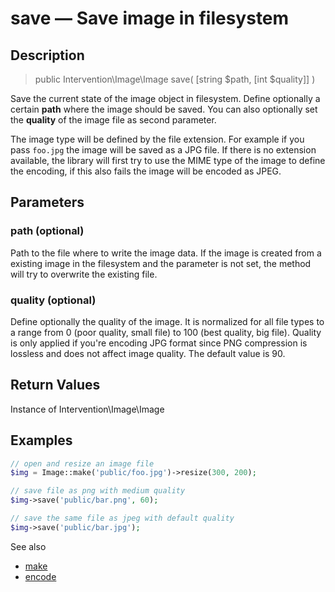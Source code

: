 # save — Save image in filesystem

## Description

> public Intervention\Image\Image save( [string $path, [int $quality]] )

Save the current state of the image object in filesystem. Define optionally a certain **path** where the image should be saved. You can also optionally set the **quality** of the image file as second parameter.

The image type will be defined by the file extension. For example if you pass ```foo.jpg``` the image will be saved as a JPG file. If there is no extension available, the library will first try to use the MIME type of the image to define the encoding, if this also fails the image will be encoded as JPEG. 


## Parameters

### path (optional)
Path to the file where to write the image data. If the image is created from a existing image in the filesystem and the parameter is not set, the method will try to overwrite the existing file.

### quality (optional)
Define optionally the quality of the image. It is normalized for all file types to a range from 0 (poor quality, small file) to 100 (best quality, big file). Quality is only applied if you're encoding JPG format since PNG compression is lossless and does not affect image quality. The default value is 90.


## Return Values
Instance of Intervention\Image\Image

## Examples

```php
// open and resize an image file
$img = Image::make('public/foo.jpg')->resize(300, 200);

// save file as png with medium quality
$img->save('public/bar.png', 60);

// save the same file as jpeg with default quality
$img->save('public/bar.jpg');
```

See also

- [make](/api/make)
- [encode](/api/encode)
